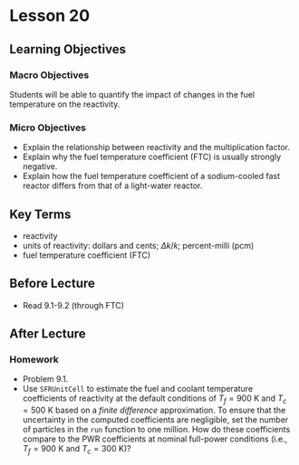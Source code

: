 # Lesson 20

## Learning Objectives

### Macro Objectives


Students will be able to quantify the impact of changes in the fuel temperature
on the reactivity.

### Micro Objectives

 - Explain the relationship between reactivity and the multiplication factor.
 - Explain why the fuel temperature coefficient (FTC) is usually strongly negative.
 - Explain how the fuel temperature coefficient of a sodium-cooled fast reactor differs from 
   that of a light-water reactor.

## Key Terms

 - reactivity
 - units of reactivity: dollars and cents; $\Delta k/k$; percent-milli (pcm)
 - fuel temperature coefficient (FTC)



## Before Lecture

  - Read 9.1-9.2 (through FTC)  



## After Lecture

### Homework

  - Problem 9.1.
  - Use `SFRUnitCell` to estimate the fuel and coolant temperature coefficients of reactivity
    at the default conditions of $T_f = 900$ K and $T_c = 500$ K based on a *finite difference*
    approximation.  To ensure that the uncertainty in the computed coefficients are negligible,
    set the number of particles in the `run` function to one million.  How do these coefficients
    compare to the PWR coefficients at nominal full-power conditions (i.e., $T_f = 900$ K and 
    $T_c = 300$ K)? <!-- update these temperatures -->

